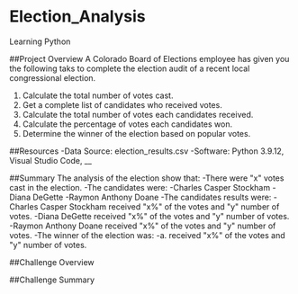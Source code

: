 # Election_Analysis
Learning Python

##Project Overview
A Colorado Board of Elections employee has given you the following taks to complete the election audit of a recent local congressional election.

1. Calculate the total number of votes cast.
2. Get a complete list of candidates who received votes.
3. Calculate the total number of votes each candidates received.
4. Calculate the percentage of votes each candidates won.
5. Determine the winner of the election based on popular votes.

##Resources
-Data Source: election_results.csv
-Software: Python 3.9.12, Visual Studio Code, __

##Summary
The analysis of the election show that:
-There were "x" votes cast in the election.
-The candidates were:
  -Charles Casper Stockham
  -Diana DeGette
  -Raymon Anthony Doane
 -The candidates results were:
  -Charles Casper Stockham received "x%" of the votes and "y" number of votes.
  -Diana DeGette received "x%" of the votes and "y" number of votes.
  -Raymon Anthony Doane received "x%" of the votes and "y" number of votes.
  -The winner of the election was:
  -a. received "x%" of the votes and "y" number of votes.
  
  ##Challenge Overview
  
  ##Challenge Summary
